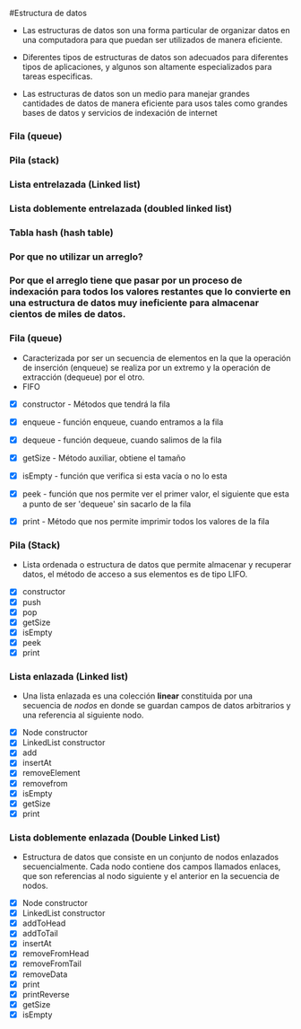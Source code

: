 #Estructura de datos

* Las estructuras de datos son una forma particular de organizar datos en una computadora para que puedan ser utilizados de manera eficiente.

* Diferentes tipos de estructuras de datos son adecuados para diferentes tipos de aplicaciones, y algunos son altamente especializados para tareas especificas.

* Las estructuras de datos son un medio para manejar grandes cantidades de datos de manera eficiente para usos tales como grandes bases de datos y servicios de indexación de internet

### Fila (queue)
### Pila (stack)
### Lista entrelazada (Linked list)
### Lista doblemente entrelazada (doubled linked list)
### Tabla hash (hash table)

### Por que no utilizar un arreglo?
### Por que el arreglo tiene que pasar por un proceso de indexación para todos los valores restantes que lo convierte en una estructura de datos muy ineficiente para almacenar cientos de miles de datos.


### Fila (queue)

* Caracterizada por ser un secuencia de elementos en la que la operación de inserción (enqueue) se realiza por un extremo y la operación de extracción (dequeue) por el otro.
* FIFO

- [X] constructor - Métodos que tendrá la fila
- [X] enqueue - función enqueue, cuando entramos a la fila
- [X] dequeue - función dequeue, cuando salimos de la fila
- [X] getSize - Método auxiliar, obtiene el tamaño
- [X] isEmpty - función que verifica si esta vacía o no lo esta
- [X] peek - función que nos permite ver el primer valor, el siguiente que esta a punto de ser 'dequeue' sin sacarlo de la fila
- [X] print - Método que nos permite imprimir todos los valores de la fila


### Pila (Stack)

* Lista ordenada o estructura de datos que permite almacenar y recuperar datos, el método de acceso a sus elementos es de tipo LIFO.

- [X] constructor
- [X] push
- [X] pop
- [X] getSize
- [X] isEmpty
- [X] peek
- [X] print

### Lista enlazada (Linked list)

* Una lista enlazada es una colección **linear** constituida por una secuencia de *nodos* en donde se guardan campos de datos arbitrarios y una referencia al siguiente nodo.

- [X] Node constructor
- [X] LinkedList constructor
- [X] add
- [X] insertAt
- [X] removeElement
- [X] removefrom
- [X] isEmpty
- [X] getSize
- [X] print

### Lista doblemente enlazada (Double Linked List)

* Estructura de datos que consiste en un conjunto de nodos enlazados secuencialmente. Cada nodo contiene dos campos llamados enlaces, que son referencias al nodo siguiente y el anterior en la secuencia de nodos.

- [X] Node constructor
- [X] LinkedList constructor
- [X] addToHead
- [X] addToTail
- [X] insertAt
- [X] removeFromHead
- [X] removeFromTail
- [X] removeData
- [X] print
- [X] printReverse
- [X] getSize
- [X] isEmpty
